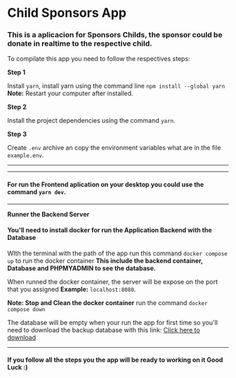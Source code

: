 # Child Sponsors App
### This is a aplicacion for Sponsors Childs, the sponsor could be donate in realtime to the respective child.

To compilate this app you need to follow the respectives steps:

**Step 1**


Install `yarn`, install yarn using the command line ```npm install --global yarn``` **Note:** Restart your computer after installed.


**Step 2**


Install the project dependencies using the command `yarn`.


**Step 3**


Create `.env` archive an copy the environment variables what are in the file `example.env`.

***
***
#### For run the Frontend aplication on your desktop you could use the command `yarn dev`.

***

**Runner the Backend Server**
#### You'll need to install docker for run the Application Backend with the Database


WIth the terminal with the path of the app run this command `docker compose up` to run the docker container **This include the backend container, Database and PHPMYADMIN to see the database.**

When runned the docker container, the server will be expose on the port that you assigned **Example:** `localhost:8080`. 


**Note: Stop and Clean the docker container** run the command `docker compose down`

The database will be empty when your run the app for first time so you'll need to download the backup database with this link: [Click here to download](https://www.google.com)

***
#### If you follow all the steps you the app will be ready to working on it **Good Luck :)** 







